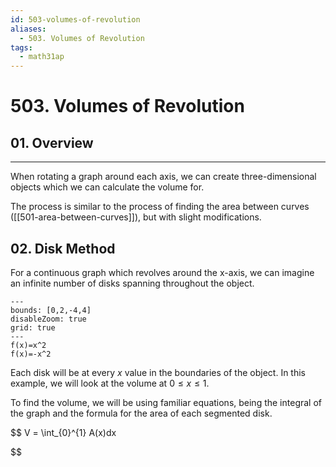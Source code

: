 ```yaml
---
id: 503-volumes-of-revolution
aliases:
  - 503. Volumes of Revolution
tags:
  - math31ap
---
```


# 503. Volumes of Revolution

## 01. Overview
---

When rotating a graph around each axis, we can create three-dimensional objects which we can calculate the volume for. 

The process is similar to the process of finding the area between curves ([[501-area-between-curves]]), but with slight modifications. 

## 02. Disk Method 

For a continuous graph which revolves around the x-axis, we can imagine an infinite number of disks spanning throughout the object.

```functionplot
---
bounds: [0,2,-4,4]
disableZoom: true
grid: true
---
f(x)=x^2 
f(x)=-x^2
```

Each disk will be at every $x$ value in the boundaries of the object. In this example, we will look at the volume at $0 \leq x \leq 1$.

To find the volume, we will be using familiar equations, being the integral of the graph and the formula for the area of each segmented disk.

$$
V = \int_{0}^{1} A(x)dx

$$










